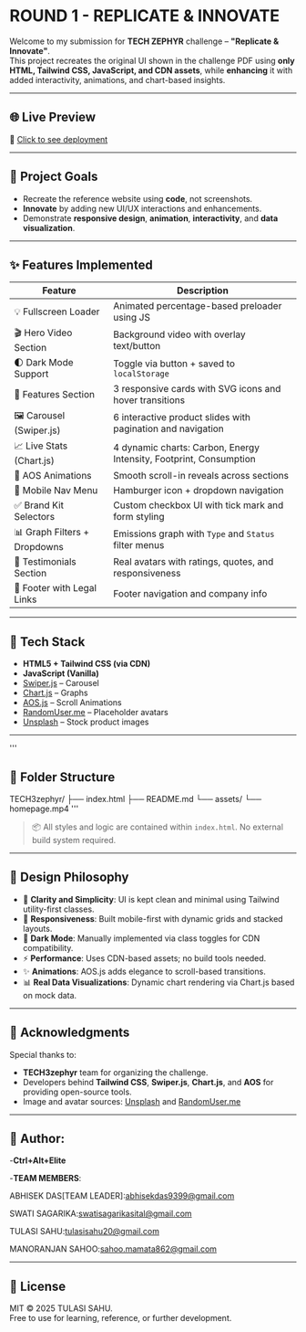 # ROUND 1 - REPLICATE & INNOVATE

Welcome to my submission for **TECH ZEPHYR** challenge – **"Replicate & Innovate"**.  
This project recreates the original UI shown in the challenge PDF using **only HTML, Tailwind CSS, JavaScript, and CDN assets**, while **enhancing** it with added interactivity, animations, and chart-based insights.

---

## 🌐 Live Preview

🔗 [Click to see deployment](https://tu-lasizzzz.github.io/TECH3zephyr/)

---

## 🎯 Project Goals

- Recreate the reference website using **code**, not screenshots.
- **Innovate** by adding new UI/UX interactions and enhancements.
- Demonstrate **responsive design**, **animation**, **interactivity**, and **data visualization**.

---

## ✨ Features Implemented

| Feature                             | Description                                                                 |
|-------------------------------------|-----------------------------------------------------------------------------|
| 💡 Fullscreen Loader                | Animated percentage-based preloader using JS                                |
| 🎬 Hero Video Section               | Background video with overlay text/button                                  |
| 🌓 Dark Mode Support                | Toggle via button + saved to `localStorage`                                |
| 🧠 Features Section                 | 3 responsive cards with SVG icons and hover transitions                    |
| 🖼️ Carousel (Swiper.js)            | 6 interactive product slides with pagination and navigation                |
| 📈 Live Stats (Chart.js)           | 4 dynamic charts: Carbon, Energy Intensity, Footprint, Consumption         |
| 🧪 AOS Animations                   | Smooth scroll-in reveals across sections                                   |
| 📱 Mobile Nav Menu                 | Hamburger icon + dropdown navigation                                       |
| ✅ Brand Kit Selectors              | Custom checkbox UI with tick mark and form styling                         |
| 📊 Graph Filters + Dropdowns       | Emissions graph with `Type` and `Status` filter menus                      |
| 💬 Testimonials Section            | Real avatars with ratings, quotes, and responsiveness                      |
| 🦶 Footer with Legal Links         | Footer navigation and company info                                         |

---

## 🧩 Tech Stack

- **HTML5 + Tailwind CSS (via CDN)**
- **JavaScript (Vanilla)**
- [Swiper.js](https://swiperjs.com/) – Carousel
- [Chart.js](https://www.chartjs.org/) – Graphs
- [AOS.js](https://michalsnik.github.io/aos/) – Scroll Animations
- [RandomUser.me](https://randomuser.me/) – Placeholder avatars
- [Unsplash](https://unsplash.com/) – Stock product images

---
'''
## 📁 Folder Structure
TECH3zephyr/
├── index.html
├── README.md
└── assets/
└── homepage.mp4
'''

> 📦 All styles and logic are contained within `index.html`. No external build system required.

---

## 🎨 Design Philosophy

- 🎯 **Clarity and Simplicity**: UI is kept clean and minimal using Tailwind utility-first classes.
- 📱 **Responsiveness**: Built mobile-first with dynamic grids and stacked layouts.
- 🌙 **Dark Mode**: Manually implemented via class toggles for CDN compatibility.
- ⚡ **Performance**: Uses CDN-based assets; no build tools needed.
- ✨ **Animations**: AOS.js adds elegance to scroll-based transitions.
- 📊 **Real Data Visualizations**: Dynamic chart rendering via Chart.js based on mock data.

---

## 🙏 Acknowledgments

Special thanks to:

- **TECH3zephyr** team for organizing the challenge.
- Developers behind **Tailwind CSS**, **Swiper.js**, **Chart.js**, and **AOS** for providing open-source tools.
- Image and avatar sources: [Unsplash](https://unsplash.com/) and [RandomUser.me](https://randomuser.me/)

---

## 👤 Author:
-**Ctrl+Alt+Elite**
  
-**TEAM MEMBERS**:
  
  ABHISEK DAS[TEAM LEADER]:[abhisekdas9399@gmail.com](abhisekdas9399@gmail.com)
  
  SWATI SAGARIKA:[swatisagarikasital@gmail.com](swatisagarikasital@gmail.com)

  TULASI SAHU:[tulasisahu20@gmail.com](tulasisahu20@gmail.com)
  
  MANORANJAN SAHOO:[sahoo.mamata862@gmail.com](sahoo.mamata862@gmail.com)
  
---

## 📜 License

MIT © 2025 TULASI SAHU.  
Free to use for learning, reference, or further development.
